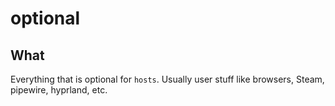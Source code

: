 # optional

## What

Everything that is optional for `hosts`. Usually user stuff like browsers, Steam, pipewire, hyprland, etc.
